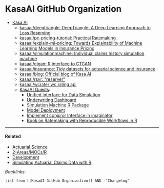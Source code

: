 # KasaAI GitHub Organization

* [Kasa AI](https://github.com/kasaai)
  * [kasaai/deeptriangle: DeepTriangle: A Deep Learning Approach to Loss Reserving](https://github.com/kasaai/deeptriangle)
  * [kasaai/pc-pricing-tutorial: Practical Ratemaking](https://github.com/kasaai/pc-pricing-tutorial)
  * [kasaai/explain-ml-pricing: Towards Explainability of Machine Learning Models in Insurance Pricing](https://github.com/kasaai/explain-ml-pricing)
  * [kasaai/simulationmachine: Individual claims history simulation machine](https://github.com/kasaai/simulationmachine)
  * [kasaai/ctgan: R interface to CTGAN](https://github.com/kasaai/ctgan)
  * [kasaai/insurance: Tidy datasets for actuarial science and insurance](https://github.com/kasaai/insurance)
  * [kasaai/blog: Official blog of Kasa AI](https://github.com/kasaai/blog)
  * [kasaai/rsvr: "reserver"](https://github.com/kasaai/rsvr)
  * [kasaai/wcrater wc rating api](https://github.com/kasaai/wcrater)
  * [KasaAI Quests](https://quests.kasa.ai/):
    * [Unified Interface for Data Simulation](https://quests.kasa.ai/conjuror/)
    * [Underwriting Dashboard](https://quests.kasa.ai/underwriting-app/)
    * [Simulation Machine R Package](https://quests.kasa.ai/simulation-machine/)
    * [Model Deployment](https://quests.kasa.ai/model-deployment/)
    * [Implement conjuror Interface in imaginator](https://quests.kasa.ai/imaginator/)
    * [Book on Ratemaking with Reproducible Workflows in R](https://quests.kasa.ai/ratemaking-book/)

---

#### Related

* [Actuarial Science](../2-Areas/MOCs/Actuarial%20Science.md)
* [2-Areas/MOCs/R](../2-Areas/MOCs/R.md)
* [Development](../2-Areas/MOCs/Development.md)
* [Simulating Actuarial Claims Data with R](Simulating%20Actuarial%20Claims%20Data%20with%20R.md)

*Backlinks:*

````dataview
list from [[KasaAI GitHub Organization]] AND -"Changelog"
````

